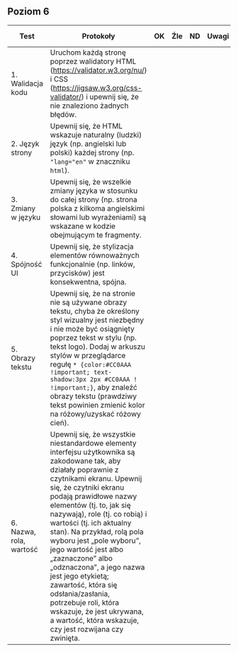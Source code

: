 ## Poziom 6 

| Test        | Protokoły                    |OK|Źle|ND| Uwagi  |KS WCAG|
|-------------|------------------------------|--|---|--|--------|--------|
|1. Walidacja kodu|Uruchom każdą stronę poprzez walidatory HTML (https://validator.w3.org/nu/) i CSS (https://jigsaw.w3.org/css-validator/) i upewnij się, że nie znaleziono żadnych błędów. | | | | |[4.1.1](https://wcag.lepszyweb.pl/#parsing)|
|2. Język strony|Upewnij się, że HTML wskazuje naturalny (ludzki) język (np. angielski lub polski) każdej strony (np. `"lang="en"` w znaczniku `html`). | | | | |[3.1.1](https://wcag.lepszyweb.pl/#language-of-page)|
|3. Zmiany w języku|Upewnij się, że wszelkie zmiany języka w stosunku do całej strony (np. strona polska z kilkoma angielskimi słowami lub wyrażeniami) są wskazane w kodzie obejmującym te fragmenty.| | | | |[3.1.2](https://wcag.lepszyweb.pl/#language-of-parts)|
|4. Spójność UI|Upewnij się, że stylizacja elementów równoważnych funkcjonalnie (np. linków, przycisków) jest konsekwentna, spójna.| | | | |[3.2.4](https://wcag.lepszyweb.pl/#consistent-identification)|
|5. Obrazy tekstu|Upewnij się, że na stronie nie są używane obrazy tekstu, chyba że określony styl wizualny jest niezbędny i nie może być osiągnięty poprzez tekst w stylu (np. tekst logo). Dodaj w arkuszu stylów w przeglądarce regułę `* {color:#CC0AAA !important; text-shadow:3px 2px #CC0AAA ! !important;}`, aby znaleźć obrazy tekstu (prawdziwy tekst powinien zmienić kolor na różowy/uzyskać różowy cień).| | | | |[1.4.5](https://wcag.lepszyweb.pl/#images-of-text)|
|6. Nazwa, rola, wartość|Upewnij się, że wszystkie niestandardowe elementy interfejsu użytkownika są zakodowane tak, aby działały poprawnie z czytnikami ekranu. Upewnij się, że czytniki ekranu podają prawidłowe nazwy elementów (tj. to, jak się nazywają), role (tj. co robią) i wartości (tj. ich aktualny stan). Na przykład, rolą pola wyboru jest „pole wyboru”, jego wartość jest albo „zaznaczone” albo „odznaczona”, a jego nazwa jest jego etykietą; zawartość, która się odsłania/zasłania, potrzebuje roli, która wskazuje, że jest ukrywana, a wartość, która wskazuje, czy jest rozwijana czy zwinięta.| | | | |[4.1.2](https://wcag.lepszyweb.pl/#name-role-value)|











